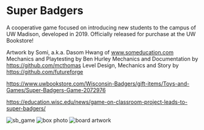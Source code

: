 # Super Badgers

A cooperative game focused on introducing new students to the campus of UW Madison, developed in 2019. 
Officially released for purchase at the UW Bookstore!

Artwork by Somi, a.k.a. Dasom Hwang of www.someducation.com
Mechanics and Playtesting by Ben Hurley
Mechanics and Documentation by https://github.com/mcthomas
Level Design, Mechanics and Story by https://github.com/futureforge

https://www.uwbookstore.com/Wisconsin-Badgers/gift-items/Toys-and-Games/Super-Badgers-Game-2072976

https://education.wisc.edu/news/game-on-classroom-project-leads-to-super-badgers/


![sb_game](https://user-images.githubusercontent.com/22134944/162643414-917fcdc3-1252-4a26-87f5-d9948f4b1756.jpg)
![box photo](https://user-images.githubusercontent.com/22134944/162643402-5f1d55b1-fdb0-48e2-9313-40803474dff6.jpg)
![board artwork](https://user-images.githubusercontent.com/22134944/162643405-65d3a35c-3492-45c5-9274-d1927d5fd3f5.jpg)
